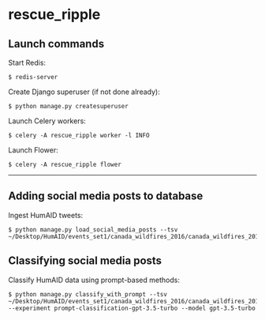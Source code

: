 # rescue_ripple

## Launch commands
Start Redis:

```
$ redis-server
```

Create Django superuser (if not done already):

```
$ python manage.py createsuperuser
```

Launch Celery workers:

```
$ celery -A rescue_ripple worker -l INFO
```

Launch Flower:

```
$ celery -A rescue_ripple flower
```

---

## Adding social media posts to database

Ingest HumAID tweets:

```
$ python manage.py load_social_media_posts --tsv ~/Desktop/HumAID/events_set1/canada_wildfires_2016/canada_wildfires_2016_train.tsv
```

## Classifying social media posts

Classify HumAID data using prompt-based methods:

```
$ python manage.py classify_with_prompt --tsv ~/Desktop/HumAID/events_set1/canada_wildfires_2016/canada_wildfires_2016_train.tsv --experiment prompt-classification-gpt-3.5-turbo --model gpt-3.5-turbo
```